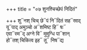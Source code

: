 +++
title = "०७ शुनश्चिच्छेपं निदितं"

+++
शु᳓नश् चिच् छे᳓पं नि᳓दितं सह᳓स्राद्  
यू᳓पाद् अमुञ्चो अ᳓शमिष्ट हि᳓ षः᳓  
एवा᳓स्म᳓द् अग्ने वि᳓ मुमुग्धि पा᳓शान्  
हो᳓तश् चिकित्व इह᳓ तू᳓ निष᳓द्य